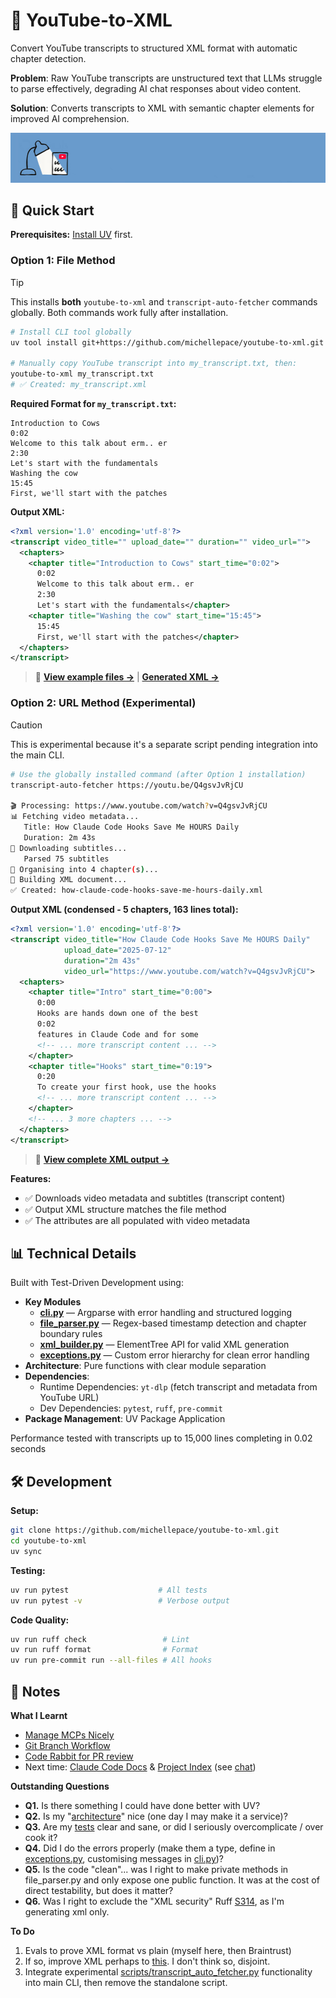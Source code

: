 # 🎥 YouTube-to-XML

Convert YouTube transcripts to structured XML format with automatic chapter detection.

**Problem**: Raw YouTube transcripts are unstructured text that LLMs struggle to parse effectively, degrading AI chat responses about video content.

**Solution**: Converts transcripts to XML with semantic chapter elements for improved AI comprehension.

![Description](docs/images/youtube-to-xml-narrow.jpg)

## 🚀 Quick Start

**Prerequisites:** [Install UV](https://docs.astral.sh/uv/getting-started/installation/) first.

### Option 1: File Method

> [!TIP]  
> This installs **both** `youtube-to-xml` and `transcript-auto-fetcher` commands globally. Both commands work fully after installation.

```bash
# Install CLI tool globally
uv tool install git+https://github.com/michellepace/youtube-to-xml.git

# Manually copy YouTube transcript into my_transcript.txt, then:
youtube-to-xml my_transcript.txt
# ✅ Created: my_transcript.xml
```

**Required Format for `my_transcript.txt`:**
```text
Introduction to Cows
0:02
Welcome to this talk about erm.. er
2:30
Let's start with the fundamentals
Washing the cow
15:45
First, we'll start with the patches
```

**Output XML:**
```xml
<?xml version='1.0' encoding='utf-8'?>
<transcript video_title="" upload_date="" duration="" video_url="">
  <chapters>
    <chapter title="Introduction to Cows" start_time="0:02">
      0:02
      Welcome to this talk about erm.. er
      2:30
      Let's start with the fundamentals</chapter>
    <chapter title="Washing the cow" start_time="15:45">
      15:45
      First, we'll start with the patches</chapter>
  </chapters>
</transcript>
```

> 📁 **[View example files →](example_transcripts/introduction-to-cows.txt)** | **[Generated XML →](example_transcripts/introduction-to-cows.xml)**

### Option 2: URL Method (Experimental)

> [!CAUTION]  
> This is experimental because it's a separate script pending integration into the main CLI.

```bash
# Use the globally installed command (after Option 1 installation)
transcript-auto-fetcher https://youtu.be/Q4gsvJvRjCU

🎬 Processing: https://www.youtube.com/watch?v=Q4gsvJvRjCU
📊 Fetching video metadata...
   Title: How Claude Code Hooks Save Me HOURS Daily
   Duration: 2m 43s
📝 Downloading subtitles...
   Parsed 75 subtitles
📑 Organising into 4 chapter(s)...
🔧 Building XML document...
✅ Created: how-claude-code-hooks-save-me-hours-daily.xml
```

**Output XML (condensed - 5 chapters, 163 lines total):**
```xml
<?xml version='1.0' encoding='utf-8'?>
<transcript video_title="How Claude Code Hooks Save Me HOURS Daily" 
            upload_date="2025-07-12" 
            duration="2m 43s" 
            video_url="https://www.youtube.com/watch?v=Q4gsvJvRjCU">
  <chapters>
    <chapter title="Intro" start_time="0:00">
      0:00
      Hooks are hands down one of the best
      0:02
      features in Claude Code and for some
      <!-- ... more transcript content ... -->
    </chapter>
    <chapter title="Hooks" start_time="0:19">
      0:20
      To create your first hook, use the hooks
      <!-- ... more transcript content ... -->
    </chapter>
    <!-- ... 3 more chapters ... -->
  </chapters>
</transcript>
```

> 📁 **[View complete XML output →](example_transcripts/how-claude-code-hooks-save-me-hours-daily.xml)**

**Features:**
- ✅ Downloads video metadata and subtitles (transcript content)
- ✅ Output XML structure matches the file method
- ✅ The attributes are all populated with video metadata

## 📊 Technical Details

Built with Test-Driven Development using:
- **Key Modules**
   - **[cli.py](src/youtube_to_xml/cli.py)** — Argparse with error handling and structured logging
   - **[file_parser.py](src/youtube_to_xml/file_parser.py)** — Regex-based timestamp detection and chapter boundary rules
   - **[xml_builder.py](src/youtube_to_xml/xml_builder.py)** — ElementTree API for valid XML generation
   - **[exceptions.py](src/youtube_to_xml/exceptions.py)** — Custom error hierarchy for clean error handling
- **Architecture**: Pure functions with clear module separation
- **Dependencies**:
  - Runtime Dependencies: `yt-dlp` (fetch transcript and metadata from YouTube URL)
  - Dev Dependencies: `pytest`, `ruff`, `pre-commit`
- **Package Management**: UV Package Application

Performance tested with transcripts up to 15,000 lines completing in 0.02 seconds

## 🛠️ Development

**Setup:**
```bash
git clone https://github.com/michellepace/youtube-to-xml.git
cd youtube-to-xml
uv sync
```

**Testing:**
```bash
uv run pytest                    # All tests
uv run pytest -v                 # Verbose output
```

**Code Quality:**
```bash
uv run ruff check                 # Lint
uv run ruff format                # Format
uv run pre-commit run --all-files # All hooks
```

## 📕 Notes

**What I Learnt**
- [Manage MCPs Nicely](docs/knowledge/manage-mcps-nicely.md)
- [Git Branch Workflow](docs/knowledge/git-branch-flow.md)
- [Code Rabbit for PR review](https://www.anthropic.com/customers/coderabbit)
- Next time: [Claude Code Docs](https://github.com/ericbuess/claude-code-docs) & [Project Index](https://github.com/ericbuess/claude-code-project-index) (see [chat](https://claude.ai/chat/c70ff077-6ebb-4c75-bf2b-74e31d2cb649))

**Outstanding Questions**
- **Q1.** Is there something I could have done better with UV?
- **Q2.** Is my "[architecture](/docs/SPEC.md#architecture--data-flow)" nice (one day I may make it a service)?
- **Q3.** Are my [tests](/tests/) clear and sane, or did I seriously overcomplicate / over cook it?
- **Q4.** Did I do the errors properly (make them a type, define in [exceptions.py](/src/youtube_to_xml/exceptions.py), customising messages in [cli.py](/src/youtube_to_xml/cli.py))?
- **Q5.** Is the code "clean"... was I right to make private methods in file_parser.py and only expose one public function. It was at the cost of direct testability, but does it matter?
- **Q6.** Was I right to exclude the "XML security" Ruff [S314](pyproject.toml), as I'm generating xml only.

**To Do**
1. Evals to prove XML format vs plain (myself here, then Braintrust)
2. If so, improve XML perhaps to [this](docs/knowledge/working-notes.md#better-format). I don't think so, disjoint.
3. Integrate experimental [scripts/transcript_auto_fetcher.py](scripts/transcript_auto_fetcher.py) functionality into main CLI, then remove the standalone script.